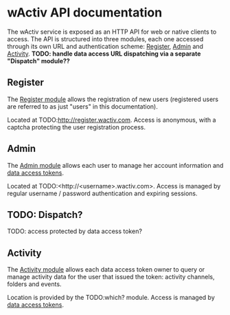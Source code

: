 # wActiv API documentation

The wActiv service is exposed as an HTTP API for web or native clients to access. The API is structured into three modules, each one accessed through its own URL and authentication scheme: [Register](/Register), [Admin](/Admin) and [Activity](/Activity). **TODO: handle data access URL dispatching via a separate "Dispatch" module??**

## Register

The [Register module](/Register) allows the registration of new users (registered users are referred to as just "users" in this documentation).

Located at TODO:<http://register.wactiv.com>. Access is anonymous, with a captcha protecting the user registration process.

## Admin

The [Admin module](/Admin) allows each user to manage her account information and [data access tokens](//DataTypes#TODO).

Located at TODO:<http://\<username\>.wactiv.com>. Access is managed by regular username / password authentication and expiring sessions.

## TODO: Dispatch?

TODO: access protected by data access token?

## Activity

The [Activity module](/Activity) allows each data access token owner to query or manage activity data for the user that issued the token: activity channels, folders and events.

Location is provided by the TODO:which? module. Access is managed by [data access tokens](//DataTypes#TODO).
